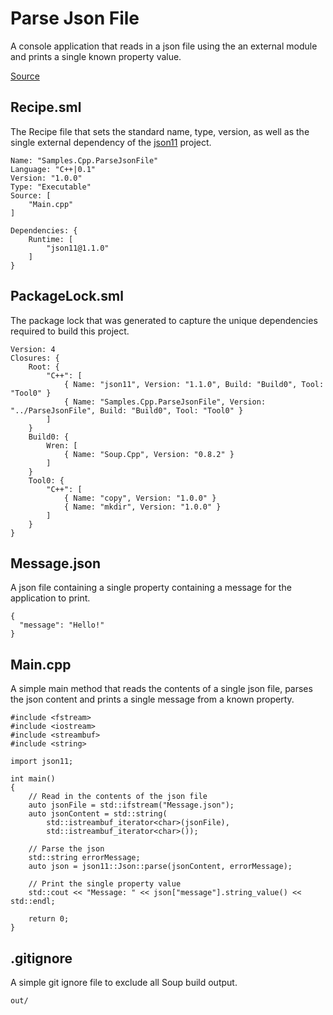 #  Parse Json File
A console application that reads in a json file using the an external module and prints a single known property value.

[Source](https://github.com/SoupBuild/Soup/tree/main/Samples/Cpp/ParseJsonFile)

## Recipe.sml
The Recipe file that sets the standard name, type, version, as well as the single external dependency of the [json11](https://github.com/dropbox/json11) project.
```
Name: "Samples.Cpp.ParseJsonFile"
Language: "C++|0.1"
Version: "1.0.0"
Type: "Executable"
Source: [
    "Main.cpp"
]

Dependencies: {
    Runtime: [
        "json11@1.1.0"
    ]
}
```

## PackageLock.sml
The package lock that was generated to capture the unique dependencies required to build this project.
```
Version: 4
Closures: {
    Root: {
        "C++": [
            { Name: "json11", Version: "1.1.0", Build: "Build0", Tool: "Tool0" }
            { Name: "Samples.Cpp.ParseJsonFile", Version: "../ParseJsonFile", Build: "Build0", Tool: "Tool0" }
        ]
    }
    Build0: {
        Wren: [
            { Name: "Soup.Cpp", Version: "0.8.2" }
        ]
    }
    Tool0: {
        "C++": [
            { Name: "copy", Version: "1.0.0" }
            { Name: "mkdir", Version: "1.0.0" }
        ]
    }
}
```

## Message.json
A json file containing a single property containing a message for the application to print.
```
{
  "message": "Hello!"
}
```

## Main.cpp
A simple main method that reads the contents of a single json file, parses the json content and prints a single message from a known property.
```
#include <fstream>
#include <iostream>
#include <streambuf>
#include <string>

import json11;

int main()
{
    // Read in the contents of the json file
    auto jsonFile = std::ifstream("Message.json");
    auto jsonContent = std::string(
        std::istreambuf_iterator<char>(jsonFile),
        std::istreambuf_iterator<char>());

    // Parse the json
    std::string errorMessage;
    auto json = json11::Json::parse(jsonContent, errorMessage);

    // Print the single property value
    std::cout << "Message: " << json["message"].string_value() << std::endl;

    return 0;
}
```

## .gitignore
A simple git ignore file to exclude all Soup build output.
```
out/
```